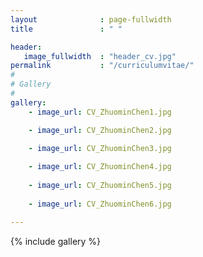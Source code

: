 ```yaml
---
layout              : page-fullwidth
title               : " "

header: 
   image_fullwidth  : "header_cv.jpg"
permalink           : "/curriculumvitae/"
#
# Gallery
#
gallery:
    - image_url: CV_ZhuominChen1.jpg

    - image_url: CV_ZhuominChen2.jpg

    - image_url: CV_ZhuominChen3.jpg
    
    - image_url: CV_ZhuominChen4.jpg
        
    - image_url: CV_ZhuominChen5.jpg
            
    - image_url: CV_ZhuominChen6.jpg

---
```

{% include gallery %}
